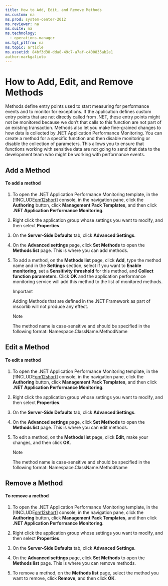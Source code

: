 ```yaml
---
title: How to Add, Edit, and Remove Methods
ms.custom: na
ms.prod: system-center-2012
ms.reviewer: na
ms.suite: na
ms.technology: 
  - operations-manager
ms.tgt_pltfrm: na
ms.topic: article
ms.assetid: 84bf3d38-dda8-49c7-a7af-c400835ab2e1
author:markgalioto
---
```

# How to Add, Edit, and Remove Methods
Methods define entry points used to start measuring for performance events and to monitor for exceptions. If the application defines custom entry points that are not directly called from .NET, these entry points might not be monitored because we don’t that calls to this function are not part of an existing transaction. Methods also let you make fine\-grained changes to how data is collected by .NET Application Performance Monitoring. You can create a method for a specific function and then disable monitoring or disable the collection of parameters. This allows you to ensure that functions working with sensitive data are not going to send that data to the development team who might be working with performance events.  
  
## Add a Method  
  
#### To add a method  
  
1.  To open the .NET Application Performance Monitoring template, in the [!INCLUDE[om12short](../../om/manage/includes/om12short_md.md)] console, in the navigation pane, click the **Authoring** button, click **Management Pack Templates**, and then click **.NET Application Performance Monitoring**.  
  
2.  Right click the application group whose settings you want to modify, and then select **Properties**.  
  
3.  On the **Server\-Side Defaults** tab, click **Advanced Settings**.  
  
4.  On the **Advanced settings** page, click **Set Methods** to open the **Methods list** page. This is where you can add methods.  
  
5.  To add a method, on the **Methods list** page, click **Add**, type the method name and in the **Settings** section, select if you want to **Enable monitoring**, set a **Sensitivity threshold** for this method, and **Collect function parameters**. Click **OK** and the application performance monitoring service will add this method to the list of monitored methods.  
  
    > [!IMPORTANT]  
    > Adding Methods that are defined in the .NET Framework as part of mscorlib will not produce any effect.  
  
    > [!NOTE]  
    > The method name is case\-sensitive and should be specified in the following format: Namespace.ClassName.MethodName  
  
## Edit a Method  
  
#### To edit a method  
  
1.  To open the .NET Application Performance Monitoring template, in the [!INCLUDE[om12short](../../om/manage/includes/om12short_md.md)] console, in the navigation pane, click the **Authoring** button, click **Management Pack Templates**, and then click **.NET Application Performance Monitoring**.  
  
2.  Right click the application group whose settings you want to modify, and then select **Properties**.  
  
3.  On the **Server\-Side Defaults** tab, click **Advanced Settings**.  
  
4.  On the **Advanced settings** page, click **Set Methods** to open the **Methods list** page. This is where you can edit methods.  
  
5.  To edit a method, on the **Methods list** page, click **Edit**, make your changes, and then click **OK**.  
  
    > [!NOTE]  
    > The method name is case\-sensitive and should be specified in the following format: Namespace.ClassName.MethodName  
  
## Remove a Method  
  
#### To remove a method  
  
1.  To open the .NET Application Performance Monitoring template, in the [!INCLUDE[om12short](../../om/manage/includes/om12short_md.md)] console, in the navigation pane, click the **Authoring** button, click **Management Pack Templates**, and then click **.NET Application Performance Monitoring**.  
  
2.  Right click the application group whose settings you want to modify, and then select **Properties**.  
  
3.  On the **Server\-Side Defaults** tab, click **Advanced Settings**.  
  
4.  On the **Advanced settings** page, click **Set Methods** to open the **Methods list** page. This is where you can remove methods.  
  
5.  To remove a method, on the **Methods list** page, select the method you want to remove, click **Remove**, and then click **OK**.  
  

